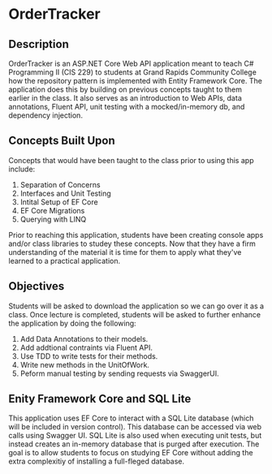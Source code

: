 # OrderTracker

## Description
OrderTracker is an ASP.NET Core Web API application meant to teach C# Programming II (CIS 229) to students at Grand Rapids Community College how the repository pattern is implemented with Entity Framework Core.  The application does this by building on previous concepts taught to them earlier in the class.  It also serves as an introduction to Web APIs, data annotations, Fluent API, unit testing with a mocked/in-memory db, and dependency injection.

## Concepts Built Upon
Concepts that would have been taught to the class prior to using this app include:

1. Separation of Concerns
1. Interfaces and Unit Testing
1. Intital Setup of EF Core
1. EF Core Migrations
1. Querying with LINQ

Prior to reaching this application, students have been creating console apps and/or class libraries to studey these concepts.  Now that they have a firm understanding of the material it is time for them to apply what they've learned to a practical application.

## Objectives
Students will be asked to download the application so we can go over it as a class.  Once lecture is completed, students will be asked to further enhance the application by doing the following:
1. Add Data Annotations to their models.
1. Add addtional contraints via Fluent API.
1. Use TDD to write tests for their methods.
1. Write new methods in the UnitOfWork.
1. Peform manual testing by sending requests via SwaggerUI.

## Enity Framework Core and SQL Lite
This application uses EF Core to interact with a SQL Lite database (which will be included in version control).  This database can be accessed via web calls using Swagger UI.  SQL Lite is also used when executing unit tests, but instead creates an in-memory database that is purged after execution.  The goal is to allow students to focus on studying EF Core without adding the extra complexitiy of installing a full-fleged database.  